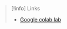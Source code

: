 > [!info] Links
> - [Google colab lab](https://colab.research.google.com/drive/1IAoUSRDV0XfH0AASf6K2ROS1BUpv9xgz?usp=sharing)
